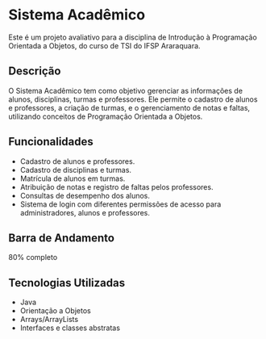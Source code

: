 

# Sistema Acadêmico

Este é um projeto avaliativo para a disciplina de Introdução à Programação Orientada a Objetos, do curso de TSI do IFSP Araraquara.

## Descrição

O Sistema Acadêmico tem como objetivo gerenciar as informações de alunos, disciplinas, turmas e professores. Ele permite o cadastro de alunos e professores, a criação de turmas, e o gerenciamento de notas e faltas, utilizando conceitos de Programação Orientada a Objetos.

## Funcionalidades

- Cadastro de alunos e professores.
- Cadastro de disciplinas e turmas.
- Matrícula de alunos em turmas.
- Atribuição de notas e registro de faltas pelos professores.
- Consultas de desempenho dos alunos.
- Sistema de login com diferentes permissões de acesso para administradores, alunos e professores.

## Barra de Andamento

80% completo

## Tecnologias Utilizadas

- Java
- Orientação a Objetos
- Arrays/ArrayLists
- Interfaces e classes abstratas



